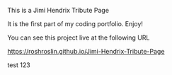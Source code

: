 This is a Jimi Hendrix Tribute Page

It is the first part of my coding portfolio. Enjoy!

You can see this project live at the following URL

https://roshroslin.github.io/Jimi-Hendrix-Tribute-Page

test 123
